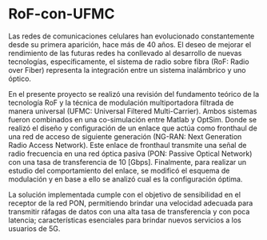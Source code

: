 # RoF-con-UFMC
Las redes de comunicaciones celulares han evolucionado constantemente desde su primera aparición, hace más de 40 años. El deseo de mejorar el rendimiento de las futuras redes ha conllevado al desarrollo de nuevas tecnologías, específicamente, el sistema de radio sobre fibra (RoF: Radio over Fiber) representa la integración entre un sistema inalámbrico y uno óptico. 

En el presente proyecto se realizó una revisión del fundamento teórico de la tecnología RoF y la técnica de modulación multiportadora filtrada de manera universal (UFMC: Universal Filtered Multi-Carrier). Ambos sistemas fueron combinados en una co-simulación entre Matlab y OptSim. Donde se realizó el diseño y configuración de un enlace que actúa como fronthaul de una red de acceso de siguiente generación (NG-RAN: Next Generation Radio Access Network). Este enlace de fronthaul transmite una señal de radio frecuencia en una red óptica pasiva (PON: Passive Optical Network) con una tasa de transferencia de 10 [Gbps]. Finalmente, para realizar un estudio del comportamiento del enlace, se modificó el esquema de modulación y en base a ello se analizó cual es la configuración óptima.

La solución implementada cumple con el objetivo de sensibilidad en el receptor de la red PON, permitiendo brindar una velocidad adecuada para transmitir ráfagas de datos con una alta tasa de transferencia y con poca latencia; características esenciales para brindar nuevos servicios a los usuarios de 5G.
